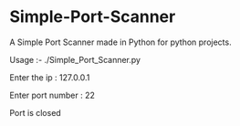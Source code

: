 # Simple-Port-Scanner

A Simple Port Scanner made in Python for python projects.

Usage :- ./Simple_Port_Scanner.py 

Enter the ip :  127.0.0.1

Enter port number : 22

Port is closed
          
         

